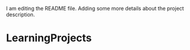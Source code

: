 I am editing the README file. Adding some more details about the project description.
# LearningProjects
